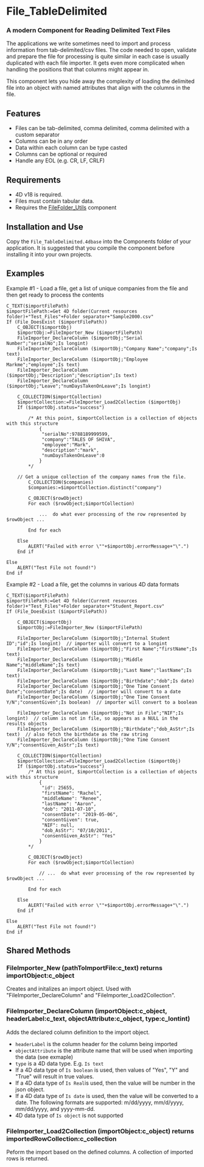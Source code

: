 # File_TableDelimited
### A modern Component for Reading Delimited Text Files

The applications we write sometimes need to import and process information from tab-delimited/csv files. The code needed to open, validate and prepare the file for processing is quite similar in each case is usually duplicated with each file importer. It gets even more complicated when handling the positions that that columns might appear in.

This component lets you hide away the complexity of loading the delimited file into an object with named attributes that align with the columns in the file.

## Features
- Files can be tab-delimited, comma delimited, comma delimited with a custom separator
- Columns can be in any order
- Data within each column can be type casted
- Columns can be optional or required
- Handle any EOL (e.g. CR, LF, CRLF)

## Requirements
- 4D v18 is required.
- Files must contain tabular data.
- Requires the [FileFolder_Utils](https://github.com/4D-Open-Source/FileFolder_Utils) component

## Installation and Use
Copy the `File_TableDelimited.4dbase` into the Components folder of your application. It is suggested that you compile the component before installing it into your own projects.

## Examples
Example #1 - Load a file, get a list of unique companies from the file and then get ready to process the contents
```
C_TEXT($importFilePath)
$importFilePath:=Get 4D folder(Current resources folder)+"Test_Files"+Folder separator+"Sample2000.csv"
If (File_DoesExist ($importFilePath))
	C_OBJECT($importObj)
	$importObj:=FileImporter_New ($importFilePath)
	FileImporter_DeclareColumn ($importObj;"Serial Number";"serialNo";Is longint)
	FileImporter_DeclareColumn ($importObj;"Company Name";"company";Is text)
	FileImporter_DeclareColumn ($importObj;"Employee Markme";"employee";Is text)
	FileImporter_DeclareColumn ($importObj;"Description";"description";Is text)
	FileImporter_DeclareColumn ($importObj;"Leave";"numDaysTakenOnLeave";Is longint)
	
	C_COLLECTION($importCollection)
	$importCollection:=FileImporter_Load2Collection ($importObj)
	If ($importObj.status="success")
		
 		/* At this point, $importCollection is a collection of objects with this structure
			{
			 "serialNo":9788189999599,
			 "company":"TALES OF SHIVA",
			 "employee":"Mark",
			 "description":"mark",
			 "numDaysTakenOnLeave":0
			}
		*/

    // Get a unique collection of the company names from the file.
		C_COLLECTION($companies)
		$companies:=$importCollection.distinct("company")
		
		C_OBJECT($rowObject)
		For each ($rowObject;$importCollection)
			
			...  do what ever processing of the row represented by $rowObject ...
			
		End for each 
		
	Else 
		ALERT("Failed with error \""+$importObj.errorMessage+"\".")
	End if 
	
Else 
	ALERT("Test File not found!")
End if
```

Example #2 - Load a file, get the columns in various 4D data formats
```
C_TEXT($importFilePath)
$importFilePath:=Get 4D folder(Current resources folder)+"Test_Files"+Folder separator+"Student_Report.csv"
If (File_DoesExist ($importFilePath))
	
	C_OBJECT($importObj)
	$importObj:=FileImporter_New ($importFilePath)
	
	FileImporter_DeclareColumn ($importObj;"Internal Student ID";"id";Is longint)  // importer will convert to a longint
	FileImporter_DeclareColumn ($importObj;"First Name";"firstName";Is text)
	FileImporter_DeclareColumn ($importObj;"Middle Name";"middleName";Is text)
	FileImporter_DeclareColumn ($importObj;"Last Name";"lastName";Is text)
	FileImporter_DeclareColumn ($importObj;"Birthdate";"dob";Is date)
	FileImporter_DeclareColumn ($importObj;"One Time Consent Date";"consentDate";Is date)  // importer will convert to a date
	FileImporter_DeclareColumn ($importObj;"One Time Consent Y/N";"consentGiven";Is boolean)  // importer will convert to a boolean
	
	FileImporter_DeclareColumn ($importObj;"Not in File";"NIF";Is longint)  // column is not in file, so appears as a NULL in the results objects
	FileImporter_DeclareColumn ($importObj;"Birthdate";"dob_AsStr";Is text)  // also fetch the birthdate as the raw string
	FileImporter_DeclareColumn ($importObj;"One Time Consent Y/N";"consentGiven_AsStr";Is text)
	
	C_COLLECTION($importCollection)
	$importCollection:=FileImporter_Load2Collection ($importObj)
	If ($importObj.status="success")
		/* At this point, $importCollection is a collection of objects with this structure
			{
			 "id": 25655,
			 "firstName": "Rachel",
			 "middleName": "Renee",
			 "lastName": "Aaron",
			 "dob": "2011-07-10",
			 "consentDate": "2019-05-06",
			 "consentGiven": true,
			 "NIF": null,
			 "dob_AsStr": "07/10/2011",
			 "consentGiven_AsStr": "Yes"
			}
		*/

		C_OBJECT($rowObject)
		For each ($rowObject;$importCollection)
			
			// ...  do what ever processing of the row represented by $rowObject ...

		End for each 
		
	Else 
		ALERT("Failed with error \""+$importObj.errorMessage+"\".")
	End if 
	
Else 
	ALERT("Test File not found!")
End if  
```


## Shared Methods
### FileImporter_New (pathToImportFile:c_text) returns importObject:c_object
Creates and initalizes an import object. Used with "FileImporter_DeclareColumn" and "FileImporter_Load2Collection".


### FileImporter_DeclareColumn (importObject:c_object, headerLabel:c_text, objectAttribute:c_object, type:c_lontint)
Adds the declared column definition to the import object.
- `headerLabel` is the column header for the column being imported
- `objectAttribute` is the attribute name that will be used when importing the data (see exmaple)
- `type` is a 4D data type. E.g. `Is text`
- If a 4D data type of `Is boolean` is used, then values of "Yes", "Y" and "True" will result in true values.
- If a 4D data type of `Is Real`is used, then the value will be number in the json object.
- If a 4D data type of `Is date` is used, then the value will be converted to a date. The following formats are supported: m/dd/yyyy, mm/d/yyyy, mm/dd/yyyy, and yyyy-mm-dd.
- 4D data type of `Is object` is not supported

### FileImporter_Load2Collection (importObject:c_object) returns importedRowCollection:c_collection
Peform the import based on the defined columns. A collection of imported rows is returned.
